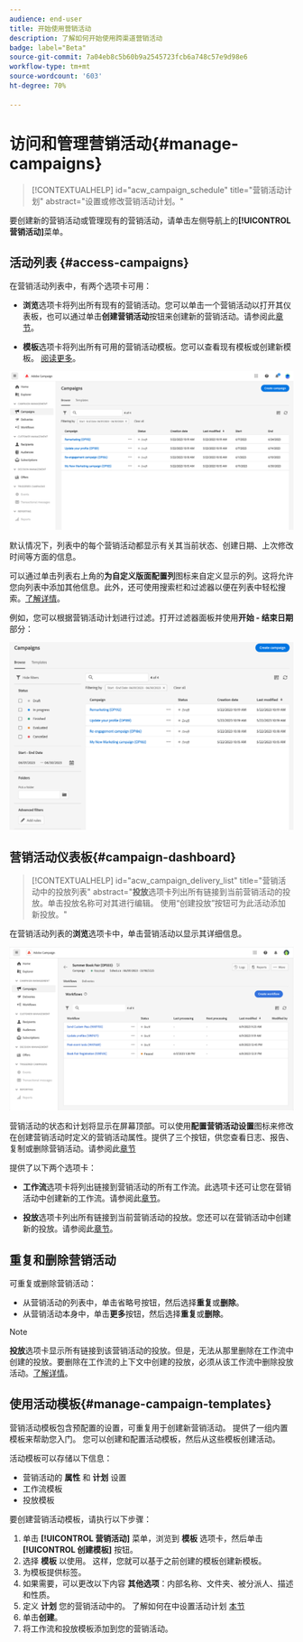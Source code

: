 ```yaml
---
audience: end-user
title: 开始使用营销活动
description: 了解如何开始使用跨渠道营销活动
badge: label="Beta"
source-git-commit: 7a04eb8c5b60b9a2545723fcb6a748c57e9d98e6
workflow-type: tm+mt
source-wordcount: '603'
ht-degree: 70%

---
```



# 访问和管理营销活动{#manage-campaigns}

>[!CONTEXTUALHELP]
>id="acw_campaign_schedule"
>title="营销活动计划"
>abstract="设置或修改营销活动计划。"

要创建新的营销活动或管理现有的营销活动，请单击左侧导航上的&#x200B;**[!UICONTROL 营销活动]**&#x200B;菜单。

## 活动列表 {#access-campaigns}

在营销活动列表中，有两个选项卡可用：

* **浏览**&#x200B;选项卡将列出所有现有的营销活动。您可以单击一个营销活动以打开其仪表板，也可以通过单击&#x200B;**创建营销活动**&#x200B;按钮来创建新的营销活动。请参阅此[章节](create-campaigns.md#create-campaigns)。

* **模板**&#x200B;选项卡将列出所有可用的营销活动模板。您可以查看现有模板或创建新模板。 [阅读更多](#manage-campaign-templates)。

![营销活动列表](assets/campaign-list.png)

默认情况下，列表中的每个营销活动都显示有关其当前状态、创建日期、上次修改时间等方面的信息。

可以通过单击列表右上角的&#x200B;**为自定义版面配置列**&#x200B;图标来自定义显示的列。这将允许您向列表中添加其他信息。此外，还可使用搜索栏和过滤器以便在列表中轻松搜索。[了解详情](../get-started/user-interface.md#list-screens)。

例如，您可以根据营销活动计划进行过滤。打开过滤器面板并使用&#x200B;**开始 - 结束日期**&#x200B;部分：

![营销活动过滤器](assets/campaign-filter-on-dates.png)

## 营销活动仪表板{#campaign-dashboard}

>[!CONTEXTUALHELP]
>id="acw_campaign_delivery_list"
>title="营销活动中的投放列表"
>abstract="**投放**&#x200B;选项卡列出所有链接到当前营销活动的投放。单击投放名称可对其进行编辑。 使用“创建投放”按钮可为此活动添加新投放。"

在营销活动列表的&#x200B;**浏览**&#x200B;选项卡中，单击营销活动以显示其详细信息。

![营销活动仪表板](assets/campaign-dashboard.png)

营销活动的状态和计划将显示在屏幕顶部。可以使用&#x200B;**配置营销活动设置**&#x200B;图标来修改在创建营销活动时定义的营销活动属性。提供了三个按钮，供您查看日志、报告、复制或删除营销活动。请参阅此[章节](create-campaigns.md#create-campaigns)

提供了以下两个选项卡：

* **工作流**&#x200B;选项卡将列出链接到营销活动的所有工作流。此选项卡还可让您在营销活动中创建新的工作流。请参阅此[章节](create-campaigns.md#create-campaigns)。

* **投放**&#x200B;选项卡列出所有链接到当前营销活动的投放。您还可以在营销活动中创建新的投放。请参阅此[章节](create-campaigns.md#create-campaigns)。

## 重复和删除营销活动

可重复或删除营销活动：

* 从营销活动的列表中，单击省略号按钮，然后选择&#x200B;**重复**&#x200B;或&#x200B;**删除**。
* 从营销活动本身中，单击&#x200B;**更多**&#x200B;按钮，然后选择&#x200B;**重复**&#x200B;或&#x200B;**删除**。

>[!NOTE]
>
>**投放**&#x200B;选项卡显示所有链接到该营销活动的投放。但是，无法从那里删除在工作流中创建的投放。要删除在工作流的上下文中创建的投放，必须从该工作流中删除投放活动。[了解详情](../msg/gs-messages.md#delivery-delete)。

## 使用活动模板{#manage-campaign-templates}

营销活动模板包含预配置的设置，可重复用于创建新营销活动。 提供了一组内置模板来帮助您入门。 您可以创建和配置活动模板，然后从这些模板创建活动。

活动模板可以存储以下信息：

* 营销活动的 **属性** 和 **计划** 设置
* 工作流模板
* 投放模板

要创建营销活动模板，请执行以下步骤：

1. 单击 **[!UICONTROL 营销活动]** 菜单，浏览到 **模板** 选项卡，然后单击 **[!UICONTROL 创建模板]** 按钮。
1. 选择 **模板** 以使用。 这样，您就可以基于之前创建的模板创建新模板。
1. 为模板提供标签。
1. 如果需要，可以更改以下内容 **其他选项**：内部名称、文件夹、被分派人、描述和性质。
1. 定义 **计划** 您的营销活动中的。 了解如何在中设置活动计划 [本节](create-campaigns.md#campaign-schedule)
1. 单击&#x200B;**创建**。
1. 将工作流和投放模板添加到您的营销活动。
